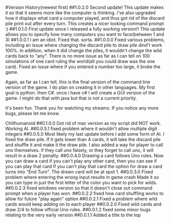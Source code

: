 #Version History(newest first)
##1.0.2.0
Second update!
This update makes it so that it seems more like the computer is thinking. 
i've also upgraded how it displays what card a computer played, and thus got rid of the discard pile print out after every turn.
This creates a nicer looking command prompt :)
##1.0.1.0
First update since I released a fully working version!!
This update allows you to specify how many computers you want to face(between 1 and 3)
##1.0.0.1 
I am an idiot. Fixed that. sorta.
##1.0.0.0
Fixed various problems, including an issue where changing the discard pile to draw pile dind't work 100%. In addition, when it did change the piles, it wouldn't change the wild cards back to "any". There is no more issue as far as I can tell on 100 simulations of one card ruling the world(all you could draw was the one card). Fixed an issue where if you entered a number too large, it broke the game.

Again, as far as I can tell, this is the final version of the command line version of the game. I do plan on creating it in other languages. My first goal is python. then C#. once i have c# I will create a GUI version of the game. I might do that with java but that is not a current priority. 

It's been fun. Thank you for watching my streams. If you notice any more bugs, please let me know. 

 Chillhumanoid
##0.1.0.0
Got rid of mac version as my script did NOT work. Working AI.
##0.0.5.1
fixed problem where it wouldn't allow multiple digit integers
##0.0.5.0
Most likely my last update before I add some form of AI. I fixed the draw pile. If it gets lower than 4 cards, it will take the discard pile and shuffle it and make it the draw pile. I also added a way for player to call uno themselves. if they call uno falsely, or they forget to call uno, it will result in a draw 2 penalty. 
##0.0.4.0
Drawing a card follows Uno rules. Now you can draw a card if you can't play any other card, then you can see if you can play that card
If you can't play that card the option for draw a card turns into "End Turn". The drawn card will be at spot 1. 
##0.0.3.0
Fixed problem where entering the wrong input results in game crash
Made it so you can type in just the first letter of the color you want to pick for wilds. 
##0.0.2.3
fixed windows version so that it doesn't close out command prompt when a player has won.
##0.0.2.2 
fixed how card shuffling works to allow for future "play again" option
##0.0.2.1
Fixed a problem where wild cards would keep adding on to each player
##0.0.2.0
Fixed wild cards and draw 2/4 to follow official Uno rules. 
##0.0.1.2
fixed some minor bugs relating to the very early version
##0.0.1.1
Added a title to the top
